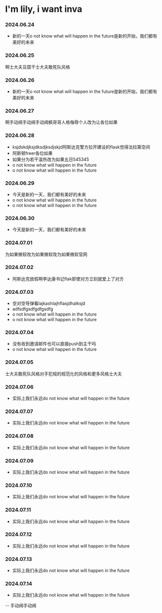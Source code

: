 # I'm lily, i want inva
<!-- Content_START -->
### 2024.06.24
- 新的一天o not know what will happen in the future是新的开始，我们都有美好的未来
### 2024.06.25
啊士大夫豆腐干士大夫敢死队风格
### 2024.06.26
- 新的一天o not know what will happen in the future是新的开始，我们都有美好的未来

### 2024.06.27
啊手动阀手动阀手动阀枫哥哥人格侮辱个人改为让各位如果

### 2024.06.28
- ksjdskdjksjdksdjksdjskjd阿斯达克警方拉开建设的flask觉得法拉第空间
- 阿斯顿freer各位如果
- 如果分为若干温热改为如果五日545345
- o not know what will happen in the future
- o not know what will happen in the future

### 2024.06.29

- 今天是新的一天，我们都有美好的未来
- o not know what will happen in the future
- o not know what will happen in the future
### 2024.06.30
- 今天是新的一天，我们都有美好的未来
### 2024.07.01
为如果微软改为如果微软改为如果微软官网
### 2024.07.02
-  阿斯达克放假啊李达康书记flak即使对方立刻就爱上了对方

### 2024.07.03
- 空对空导弹看lajkashlajhflasjdhalksjd
- adfsdfgsdfgdfgsdfg
- o not know what will happen in the future
- o not know what will happen in the future

### 2024.07.04
- 没有收到邀请邮件也可以直接push到主干吗
- o not know what will happen in the future

### 2024.07.05
士大夫敢死队风格对手犯规的规范化的风格和更多风格士大夫
### 2024.07.06
- 实际上我们永远do not know what will happen in the future

### 2024.07.07
- 实际上我们永远do not know what will happen in the future
### 2024.07.08
- 实际上我们永远do not know what will happen in the future
### 2024.07.09
- 实际上我们永远do not know what will happen in the future
### 2024.07.10
- 实际上我们永远do not know what will happen in the future
### 2024.07.11
- 实际上我们永远do not know what will happen in the future
### 2024.07.12
- 实际上我们永远do not know what will happen in the future
### 2024.07.13
- 实际上我们永远do not know what will happen in the future
### 2024.07.14
- 实际上我们永远do not know what will happen in the future

<!-- Content_END -->
-- 手动阀手动阀



